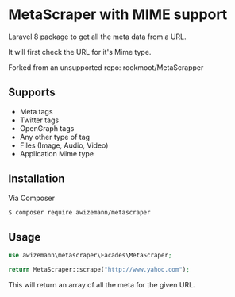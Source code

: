 # MetaScraper with MIME support

Laravel 8 package to get all the meta data from a URL. 

It will first check the URL for it's Mime type.

Forked from an unsupported repo: rookmoot/MetaScrapper

## Supports

- Meta tags
- Twitter tags
- OpenGraph tags
- Any other type of tag
- Files (Image, Audio, Video)
- Application Mime type


## Installation

Via Composer

```bash
$ composer require awizemann/metascraper
```

## Usage

```php
use awizemann\metascraper\Facades\MetaScraper;

return MetaScraper::scrape("http://www.yahoo.com");
```

This will return an array of all the meta for the given URL.

